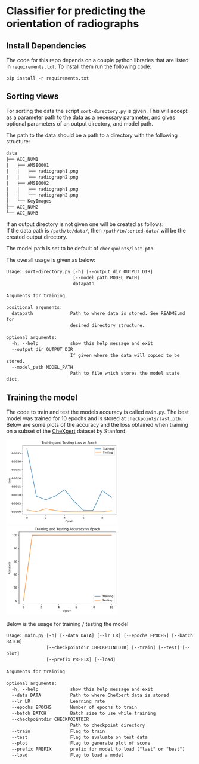 # Classifier for predicting the orientation of radiographs

## Install Dependencies
The code for this repo depends on a couple python libraries that are listed in `requirements.txt`. To install them run the following code:
<pre><code>pip install -r requirements.txt</code></pre>

## Sorting views
For sorting the data the script `sort-directory.py` is given. This will accept as a parameter path to the data as a necessary parameter, and gives optional parameters of an output directory, and model path.

The path to the data should be a path to a directory with the following structure:
<pre><code>data
├── ACC_NUM1
│   ├── AMSE0001
│   │   ├── radiograph1.png
│   │   └── radiograph2.png
│   ├── AMSE0002
│   │   ├── radiograph1.png
│   │   └── radiograph2.png
│   └── KeyImages
├── ACC_NUM2
└── ACC_NUM3</code></pre>

If an output directory is not given one will be created as follows: <br/>
If the data path is `/path/to/data/`, then `/path/to/sorted-data/` will be the created output directory.

The model path is set to be default of `checkpoints/last.pth`.

The overall usage is given as below:
<pre><code>Usage: sort-directory.py [-h] [--output_dir OUTPUT_DIR]
                         [--model_path MODEL_PATH]
                         datapath

Arguments for training

positional arguments:
  datapath              Path to where data is stored. See README.md for
                        desired directory structure.

optional arguments:
  -h, --help            show this help message and exit
  --output_dir OUTPUT_DIR
                        If given where the data will copied to be stored.
  --model_path MODEL_PATH
                        Path to file which stores the model state dict.</code></pre>

## Training the model
The code to train and test the models accuracy is called `main.py`. The best model was trained for 10 epochs and is stored at `checkpoints/last.pth`. Below are some plots of the accuracy and the loss obtained when training on a subset of the [CheXpert](https://stanfordmlgroup.github.io/competitions/chexpert/) dataset by Stanford.

<img src="./outputs/loss.png" alt="drawing" width="300"/> <img src="./outputs/accuracy.png" alt="drawing" width="300"/>

Below is the usage for training / testing the model
<pre><code>Usage: main.py [-h] [--data DATA] [--lr LR] [--epochs EPOCHS] [--batch BATCH]
               [--checkpointdir CHECKPOINTDIR] [--train] [--test] [--plot]
               [--prefix PREFIX] [--load]

Arguments for training

optional arguments:
  -h, --help            show this help message and exit
  --data DATA           Path to where CheXpert data is stored
  --lr LR               Learning rate
  --epochs EPOCHS       Number of epochs to train
  --batch BATCH         Batch size to use while training
  --checkpointdir CHECKPOINTDIR
                        Path to checkpoint directory
  --train               Flag to train
  --test                Flag to evaluate on test data
  --plot                Flag to generate plot of score
  --prefix PREFIX       prefix for model to load ("last" or "best")
  --load                Flag to load a model</code></pre>
